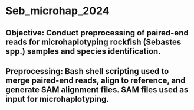 # Seb_microhap_2024
## Objective: Conduct preprocessing of paired-end reads for microhaplotyping rockfish (Sebastes spp.) samples and species identification. 
## Preprocessing: Bash shell scripting used to merge paired-end reads, align to reference, and generate SAM alignment files. SAM files used as input for microhaplotyping. 
